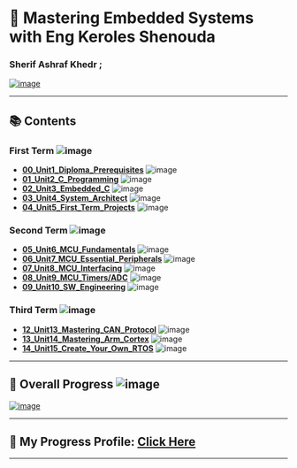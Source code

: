# 🚀 Mastering Embedded Systems with Eng Keroles Shenouda
### Sherif Ashraf Khedr ;

[![image](https://github.com/sherifkhadr/Mastering-Embedded-System-With-K.S/blob/main/Images/00_Top_In_First_Exam.jpg)](https://www.learn-in-depth-store.com/certificate/sherifkhadr1%40gmail.com)

---

## 📚 Contents

### First Term ![image](https://progress-bar.dev/100/?title=Finished)

- [**00_Unit1_Diploma_Prerequisites**](https://github.com/sherifkhadr/Mastering-Embedded-System-With-K.S)
 ![image](https://progress-bar.dev/100/)
- [**01_Unit2_C_Programming**](01_Unit2_C_Programming) ![image](https://progress-bar.dev/100/)
- [**02_Unit3_Embedded_C**](02_Unit3_Embedded_C) ![image](https://progress-bar.dev/100/)
- [**03_Unit4_System_Architect**](03_Unit4_System_Architect) ![image](https://progress-bar.dev/100/)
- [**04_Unit5_First_Term_Projects**](04_Unit5_First_Term_Projects) ![image](https://progress-bar.dev/100/)
### Second Term ![image](https://progress-bar.dev/90/?title=InProgress)
- [**05_Unit6_MCU_Fundamentals**](05_Unit6_MCU_Fundamentals) ![image](https://progress-bar.dev/100/)
- [**06_Unit7_MCU_Essential_Peripherals**](06_Unit7_MCU_Essential_Peripherals) ![image](https://progress-bar.dev/100/)
- [**07_Unit8_MCU_Interfacing**](07_Unit8_MCU_Interfacing) ![image](https://progress-bar.dev/100/)
- [**08_Unit9_MCU_Timers/ADC**](08_Unit9_MCU_Timers/ADC) ![image](https://progress-bar.dev/100/)
- [**09_Unit10_SW_Engineering**](09_Unit10_SW_Engineering) ![image](https://progress-bar.dev/100/)
### Third Term ![image](https://progress-bar.dev/30/?title=InProgress)
- [**12_Unit13_Mastering_CAN_Protocol**](12_Unit13_Mastering_CAN_Protocol) ![image](https://progress-bar.dev/100/)
- [**13_Unit14_Mastering_Arm_Cortex**](13_Unit14_Mastering_Arm_Cortex) ![image](https://progress-bar.dev/100/)
- [**14_Unit15_Create_Your_Own_RTOS**](14_Unit15_Create_Your_Own_RTOS) ![image](https://progress-bar.dev/100/)


---

## 🚀 Overall Progress ![image](https://progress-bar.dev/1/?scale=3&title=Terms&suffix=&width=230&color=aa00ff)

[![image](https://github.com/sherifkhadr/Mastering-Embedded-System-With-K.S/blob/main/Images/01_certification.png)](https://www.learn-in-depth-store.com/certificate/sherifkhadr1%40gmail.com)

---

## 🌟 My Progress Profile: [Click Here](https://www.learn-in-depth-store.com/certificate/sherifkhadr1%40gmail.com)

---
